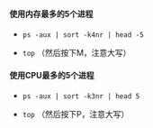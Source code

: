 #### 使用内存最多的5个进程  

- `ps -aux | sort -k4nr | head -5`  

- `top` （然后按下M，注意大写）

#### 使用CPU最多的5个进程  

- `ps -aux | sort -k3nr | head 5`  

- `top` （然后按下P，注意大写）
